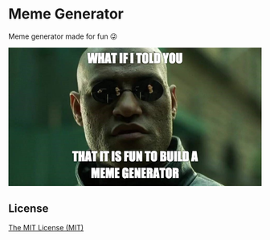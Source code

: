 # Meme Generator

Meme generator made for fun 😜

![meme](assets/meme.png)

## License

[The MIT License (MIT)](https://georapbox.mit-license.org/@2019)
